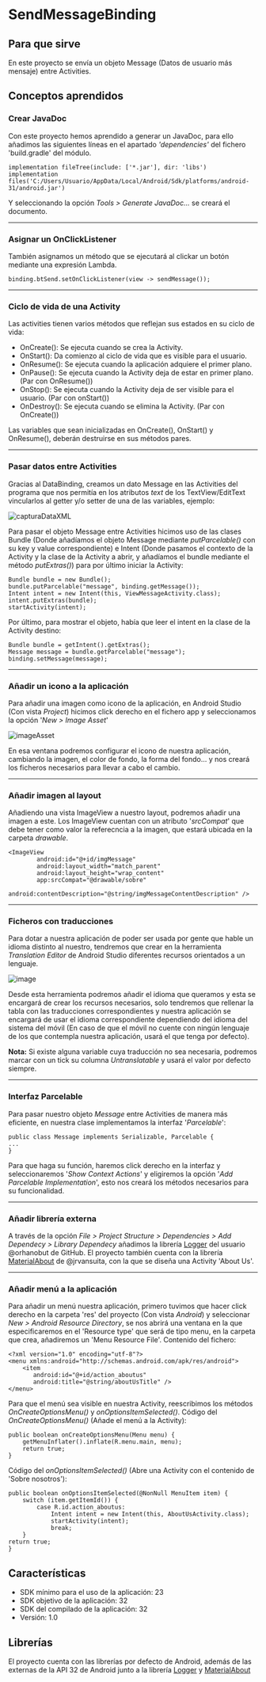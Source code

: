 # SendMessageBinding

## Para que sirve
En este proyecto se envía un objeto Message (Datos de usuario más mensaje) entre Activities.


## Conceptos aprendidos
### Crear JavaDoc
Con este proyecto hemos aprendido a generar un JavaDoc, para ello añadimos las siguientes líneas en el apartado *'dependencies'* del fichero 'build.gradle' del módulo.

	implementation fileTree(include: ['*.jar'], dir: 'libs')
	implementation files('C:/Users/Usuario/AppData/Local/Android/Sdk/platforms/android-31/android.jar')

Y seleccionando la opción *Tools > Generate JavaDoc...* se creará el documento.

------------

### Asignar un OnClickListener
También asignamos un método que se ejecutará al clickar un botón mediante una expresión Lambda.

	binding.btSend.setOnClickListener(view -> sendMessage());

------------

### Ciclo de vida de una Activity
Las activities tienen varios métodos que reflejan sus estados en su ciclo de vida:
+ OnCreate(): Se ejecuta cuando se crea la Activity.
+ OnStart(): Da comienzo al ciclo de vida que es visible para el usuario.
+ OnResume(): Se ejecuta cuando la aplicación adquiere el primer plano.
+ OnPause(): Se ejecuta cuando la Activity deja de estar en primer plano. (Par con OnResume())
+ OnStop(): Se ejecuta cuando la Activity deja de ser visible para el usuario. (Par con onStart())
+ OnDestroy(): Se ejecuta cuando se elimina la Activity. (Par con OnCreate())

Las variables que sean inicializadas en OnCreate(), OnStart() y OnResume(), deberán destruirse en sus métodos pares.

------------

### Pasar datos entre Activities
Gracias al DataBinding, creamos un dato Message en las Activities del programa que nos permitía en los atributos *text* de los TextView/EditText vincularlos al getter y/o setter de una de las variables, ejemplo:

![capturaDataXML](https://user-images.githubusercontent.com/113918779/194163506-57fc08bc-49e7-4341-a48b-0c9243455918.PNG)


Para pasar el objeto Message entre Activities hicimos uso de las clases Bundle (Donde añadíamos el objeto Message mediante *putParcelable()* con su key y value correspondiente) e Intent (Donde pasamos el contexto de la Activity y la clase de la Activity a abrir, y añadíamos el bundle mediante el método *putExtras()*) para por último iniciar la Activity:

	Bundle bundle = new Bundle();
	bundle.putParcelable("message", binding.getMessage());
	Intent intent = new Intent(this, ViewMessageActivity.class);
	intent.putExtras(bundle);
	startActivity(intent);

Por último, para mostrar el objeto, había que leer el intent en la clase de la Activity destino:

	Bundle bundle = getIntent().getExtras();
	Message message = bundle.getParcelable("message");
	binding.setMessage(message);

------------

### Añadir un icono a la aplicación
Para añadir una imagen como icono de la aplicación, en Android Studio (Con vista *Project*) hicimos click derecho en el fichero app y seleccionamos la opción '*New > Image Asset*'

![imageAsset](https://user-images.githubusercontent.com/113918779/194235343-d7946354-dd1e-45f6-9476-2ce14118caa3.PNG)

En esa ventana podremos configurar el icono de nuestra aplicación, cambiando la imagen, el color de fondo, la forma del fondo... y nos creará los ficheros necesarios para llevar a cabo el cambio.

------------

### Añadir imagen al layout
Añadiendo una vista ImageView a nuestro layout, podremos añadir una imagen a este. Los ImageView cuentan con un atributo '*srcCompat*' que debe tener como valor la referecncia a la imagen, que estará ubicada en la carpeta *drawable*.

	<ImageView
            android:id="@+id/imgMessage"
            android:layout_width="match_parent"
            android:layout_height="wrap_content"
            app:srcCompat="@drawable/sobre"
            android:contentDescription="@string/imgMessageContentDescription" />

------------

### Ficheros con traducciones
Para dotar a nuestra aplicación de poder ser usada por gente que hable un idioma distinto al nuestro, tendremos que crear en la herramienta *Translation Editor* de Android Studio diferentes recursos orientados a un lenguaje.

![image](https://user-images.githubusercontent.com/113918779/194239859-63ef49cc-8b66-4780-9faf-b49c5f54e1c1.png)

Desde esta herramienta podremos añadir el idioma que queramos y esta se encargará de crear los recursos necesarios, solo tendremos que rellenar la tabla con las traducciones correspondientes y nuestra aplicación se encargará de usar el idioma correspondiente dependiendo del idioma del sistema del móvil (En caso de que el móvil no cuente con ningún lenguaje de los que contempla nuestra aplicación, usará el que tenga por defecto).

**Nota:** Si existe alguna variable cuya traducción no sea necesaria, podremos marcar con un tick su columna *Untranslatable* y usará el valor por defecto siempre.


------------

### Interfaz Parcelable
Para pasar nuestro objeto *Message* entre Activities de manera más eficiente, en nuestra clase implementamos la interfaz '*Parcelable*':

	public class Message implements Serializable, Parcelable {
	...
	}

Para que haga su función, haremos click derecho en la interfaz y seleccionaremos '*Show Context Actions*' y eligiremos la opción '*Add Parcelable Implementation*', esto nos creará los métodos necesarios para su funcionalidad.

------------

### Añadir librería externa
A través de la opción *File > Project Structure > Dependencies > Add Dependecy > Library Dependecy* añadimos la librería [Logger](https://github.com/orhanobut/logger "Logger") del usuario @orhanobut de GitHub. El proyecto también cuenta con la librería [MaterialAbout](https://github.com/jrvansuita/MaterialAbout) de @jrvansuita, con la que se diseña una Activity 'About Us'.

------------

### Añadir menú a la aplicación
Para añadir un menú nuestra aplicación, primero tuvimos que hacer click derecho en la carpeta 'res' del proyecto (Con vista *Android*) y seleccionar *New > Android Resource Directory*, se nos abrirá una ventana en la que especificaremos en el 'Resource type' que será de tipo menu, en la carpeta que crea, añadiremos un 'Menu Resource File'. Contenido del fichero:

	<?xml version="1.0" encoding="utf-8"?>
	<menu xmlns:android="http://schemas.android.com/apk/res/android">
		<item
		   android:id="@+id/action_aboutus"
		   android:title="@string/aboutUsTitle" />
	</menu>

Para que el menú sea visible en nuestra Activity, reescribimos los métodos *OnCreateOptionsMenu()* y *onOptionsItemSelected()*.
Código del *OnCreateOptionsMenu()* (Añade el menú a la Activity):

	public boolean onCreateOptionsMenu(Menu menu) {
		getMenuInflater().inflate(R.menu.main, menu);
		return true;
	}

Código del *onOptionsItemSelected()* (Abre una Activity con el contenido de 'Sobre nosotros'):

	public boolean onOptionsItemSelected(@NonNull MenuItem item) {
		switch (item.getItemId()) {
			case R.id.action_aboutus:
				Intent intent = new Intent(this, AboutUsActivity.class);
				startActivity(intent);
				break;
		}
	return true;
	}

## Características
- SDK mínimo para el uso de la aplicación: 23
- SDK objetivo de la aplicación: 32
- SDK del compilado de la aplicación: 32
- Versión: 1.0


## Librerías
El proyecto cuenta con las librerías por defecto de Android, además de las externas de la API 32 de Android junto a la librería [Logger](https://github.com/orhanobut/logger "Logger") y [MaterialAbout](https://github.com/jrvansuita/MaterialAbout)
